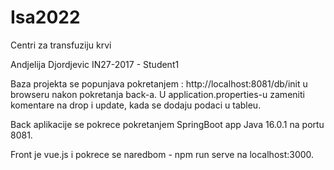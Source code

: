 # Isa2022
Centri za transfuziju krvi

Andjelija Djordjevic IN27-2017 - Student1 

Baza projekta se popunjava pokretanjem : http://localhost:8081/db/init u browseru nakon pokretanja back-a.
U application.properties-u zameniti komentare na drop i update, kada se dodaju podaci u tableu.

Back aplikacije se pokrece pokretanjem SpringBoot app Java 16.0.1 na portu 8081.

Front je vue.js i pokrece se naredbom - npm run serve na localhost:3000.

